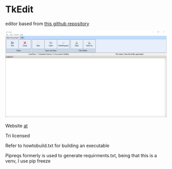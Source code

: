 # TkEdit

editor based from [this github repository](https://github.com/dh7qc/Python-Text-Editor)

![TkEdit editting itself](TkEditSelf.jpg)

Website [at](https://mxp2095onetechguy.github.io/TkEdit/)

Tri licensed

Refer to howtobuild.txt for building an executable

Pipreqs formerly is used to generate requirments.txt, being that this is a venv, I use pip freeze